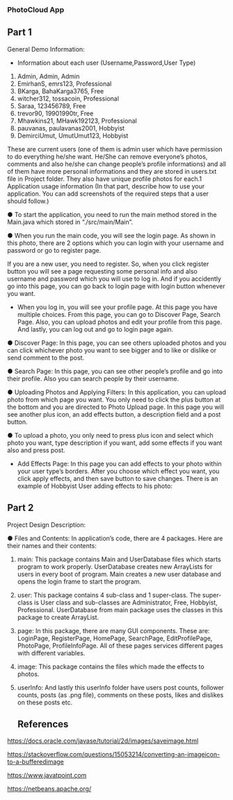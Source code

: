 ### PhotoCloud App

## Part 1

General Demo Information:

- Information about each user (Username,Password,User Type)
1. Admin, Admin, Admin
2. EmirhanS, emrs123, Professional
3. BKarga, BahaKarga3765, Free
4. witcher312, tossacoin, Professional
5. Saraa, 123456789, Free
6. trevor90, 19901990tr, Free
7. Mhawkins21, MHawk192123, Professional
8. pauvanas, paulavanas2001, Hobbyist
9. DemirciUmut, UmutUmut123, Hobbyist

These are current users (one of them is admin user which have permission to do everything he/she
want. He/She can remove everyone’s photos, comments and also he/she can change people’s
profile informations) and all of them have more personal informations and they are stored in
users.txt file in Project folder. They also have unique profile photos for each.1
Application usage information (In that part, describe how to use your application. You can add
screenshots of the required steps that a user should follow.)

● To start the application, you need to run the main method stored in the Main.java which stored
in “./src/main/Main”.

● When you run the main code, you will see the login page. As shown in this photo, there are 2
options which you can login with your username and password or go to register page.

If you are a new user, you need to register. So, when you click register button you will see a
page requesting some personal info and also username and password which you will use to
log in. And if you accidently go into this page, you can go back to login page with login button
whenever you want.

- When you log in, you will see your profile page. At this page you have multiple choices.
  From this page, you can go to Discover Page, Search Page. Also, you can upload photos and
  edit your profile from this page. And lastly, you can log out and go to login page again.

● Discover Page: In this page, you can see others uploaded photos and you can click
whichever photo you want to see bigger and to like or dislike or send comment to the post.

● Search Page: In this page, you can see other people’s profile and go into their profile. Also
you can search people by their username.

● Uploading Photos and Applying Filters: In this application, you can upload photo from
which page you want. You only need to click the plus button at the bottom and you are
directed to Photo Upload page. In this page you will see another plus icon, an add effects
button, a description field and a post button.

● To upload a photo, you only need to press plus icon and select which photo you want, type
description if you want, add some effects if you want also and press post.

- Add Effects Page: In this page you can add effects to your photo within your user type’s
    borders. After you choose which effect you want, you click apply effects, and then save
    button to save changes. There is an example of Hobbyist User adding effects to his photo:


## Part 2

Project Design Description:

● Files and Contents:
In application’s code, there are 4 packages. Here are their names and their contents:

1. main: This package contains Main and UserDatabase files which starts program to
    work properly. UserDatabase creates new ArrayLists for users in every boot of
    program. Main creates a new user database and opens the login frame to start the
    program.
2. user: This package contains 4 sub-class and 1 super-class. The super-class is User
    class and sub-classes are Administrator, Free, Hobbyist, Professional. UserDatabase
    from main package uses the classes in this package to create ArrayList.
3. page: In this package, there are many GUI components. These are: LoginPage,
    RegisterPage, HomePage, SearchPage, EditProfilePage, PhotoPage, ProfileInfoPage.
    All of these pages services different pages with different variables.
4. image: This package contains the files which made the effects to photos.
5. userInfo: And lastly this userInfo folder have users post counts, follower counts,
    posts (as .png file), comments on these posts, likes and dislikes on these posts etc.

   ## References

https://docs.oracle.com/javase/tutorial/2d/images/saveimage.html

https://stackoverflow.com/questions/15053214/converting-an-imageicon-to-a-bufferedimage

https://www.javatpoint.com

https://netbeans.apache.org/
